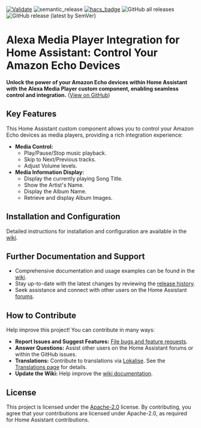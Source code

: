 [![Validate](https://github.com/alandtse/alexa_media_player/actions/workflows/validate.yaml/badge.svg)](https://github.com/alandtse/alexa_media_player/actions/workflows/validate.yaml)
![semantic_release](https://github.com/alandtse/alexa_media_player/workflows/semantic_release/badge.svg)
[![hacs_badge](https://img.shields.io/badge/HACS-Default-orange.svg)](https://github.com/hacs/integration)
![GitHub all releases](https://img.shields.io/github/downloads/alandtse/alexa_media_player/total)
![GitHub release (latest by SemVer)](https://img.shields.io/github/downloads/alandtse/alexa_media_player/latest/total)

# Alexa Media Player Integration for Home Assistant: Control Your Amazon Echo Devices

**Unlock the power of your Amazon Echo devices within Home Assistant with the Alexa Media Player custom component, enabling seamless control and integration.**  ([View on GitHub](https://github.com/alandtse/alexa_media_player))

## Key Features

This Home Assistant custom component allows you to control your Amazon Echo devices as media players, providing a rich integration experience:

*   **Media Control:**
    *   Play/Pause/Stop music playback.
    *   Skip to Next/Previous tracks.
    *   Adjust Volume levels.
*   **Media Information Display:**
    *   Display the currently playing Song Title.
    *   Show the Artist's Name.
    *   Display the Album Name.
    *   Retrieve and display Album Images.

## Installation and Configuration

Detailed instructions for installation and configuration are available in the [wiki](https://github.com/alandtse/alexa_media_player/wiki/Configuration).

## Further Documentation and Support

*   Comprehensive documentation and usage examples can be found in the [wiki](https://github.com/alandtse/alexa_media_player/wiki).
*   Stay up-to-date with the latest changes by reviewing the [release history](https://github.com/alandtse/alexa_media_player/releases).
*   Seek assistance and connect with other users on the Home Assistant [forums](https://community.home-assistant.io/t/echo-devices-alexa-as-media-player-testers-needed/58639).

## How to Contribute

Help improve this project!  You can contribute in many ways:

*   **Report Issues and Suggest Features:**  [File bugs and feature requests](https://github.com/alandtse/alexa_media_player/issues).
*   **Answer Questions:** Assist other users on the Home Assistant forums or within the GitHub issues.
*   **Translations:**  Contribute to translations via [Lokalise](https://app.lokalise.com/project/465185555eee18dd537ca6.39714580/).  See the [Translations page](https://github.com/alandtse/alexa_media_player/wiki/Translations) for details.
*   **Update the Wiki:**  Help improve the [wiki documentation](https://github.com/alandtse/alexa_media_player/wiki).

## License

This project is licensed under the [Apache-2.0](LICENSE) license. By contributing, you agree that your contributions are licensed under Apache-2.0, as required for Home Assistant contributions.